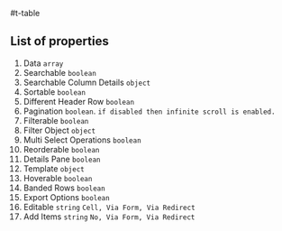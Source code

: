 #t-table

## List of properties

1. Data `array` 
1. Searchable `boolean`
  1. Searchable Column Details `object`
1. Sortable `boolean`
1. Different Header Row `boolean`
1. Pagination `boolean`. `if disabled then infinite scroll is enabled.`
1. Filterable `boolean`
  1. Filter Object `object`
1. Multi Select Operations `boolean`
1. Reorderable `boolean`
1. Details Pane `boolean`
  1. Template `object`
1. Hoverable `boolean`
1. Banded Rows `boolean`
1. Export Options `boolean`
1. Editable `string` `Cell, Via Form, Via Redirect`
1. Add Items `string` `No, Via Form, Via Redirect`
